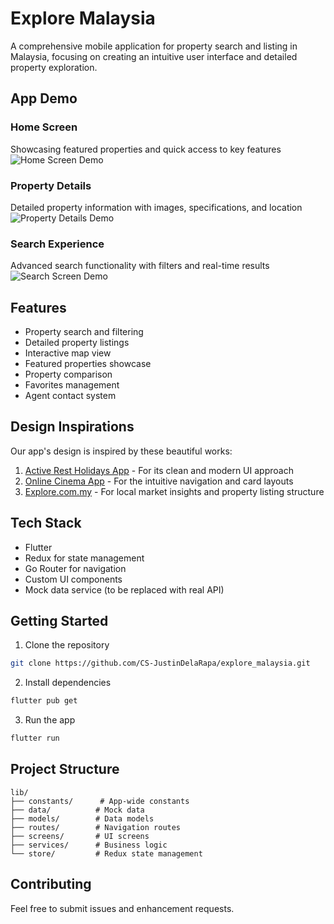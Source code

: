 # Explore Malaysia

A comprehensive mobile application for property search and listing in Malaysia, focusing on creating an intuitive user interface and detailed property exploration.

## App Demo

### Home Screen
Showcasing featured properties and quick access to key features
![Home Screen Demo](assets/demos/homepage.gif)

### Property Details
Detailed property information with images, specifications, and location
![Property Details Demo](assets/demos/property_details.gif)

### Search Experience
Advanced search functionality with filters and real-time results
![Search Screen Demo](assets/demos/search.gif)

## Features

- Property search and filtering
- Detailed property listings
- Interactive map view
- Featured properties showcase
- Property comparison
- Favorites management
- Agent contact system

## Design Inspirations

Our app's design is inspired by these beautiful works:

1. [Active Rest Holidays App](https://dribbble.com/shots/23746282-Active-Rest-Holidays-App) - For its clean and modern UI approach
2. [Online Cinema App](https://dribbble.com/shots/24908774-Online-Cinema-App) - For the intuitive navigation and card layouts
3. [Explore.com.my](https://explore.com.my/) - For local market insights and property listing structure

## Tech Stack

- Flutter
- Redux for state management
- Go Router for navigation
- Custom UI components
- Mock data service (to be replaced with real API)

## Getting Started

1. Clone the repository
```bash
git clone https://github.com/CS-JustinDelaRapa/explore_malaysia.git
```

2. Install dependencies
```bash
flutter pub get
```

3. Run the app
```bash
flutter run
```

## Project Structure

```
lib/
├── constants/      # App-wide constants
├── data/          # Mock data
├── models/        # Data models
├── routes/        # Navigation routes
├── screens/       # UI screens
├── services/      # Business logic
└── store/         # Redux state management
```

## Contributing

Feel free to submit issues and enhancement requests.
